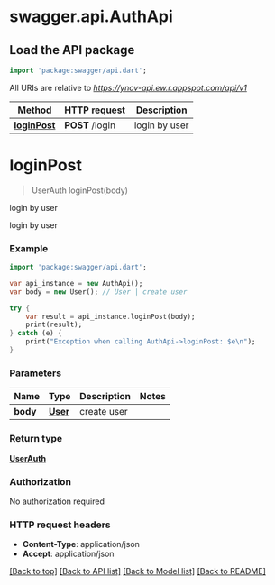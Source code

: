 # swagger.api.AuthApi

## Load the API package
```dart
import 'package:swagger/api.dart';
```

All URIs are relative to *https://ynov-api.ew.r.appspot.com/api/v1*

Method | HTTP request | Description
------------- | ------------- | -------------
[**loginPost**](AuthApi.md#loginPost) | **POST** /login | login by user


# **loginPost**
> UserAuth loginPost(body)

login by user

login by user

### Example 
```dart
import 'package:swagger/api.dart';

var api_instance = new AuthApi();
var body = new User(); // User | create user

try { 
    var result = api_instance.loginPost(body);
    print(result);
} catch (e) {
    print("Exception when calling AuthApi->loginPost: $e\n");
}
```

### Parameters

Name | Type | Description  | Notes
------------- | ------------- | ------------- | -------------
 **body** | [**User**](User.md)| create user | 

### Return type

[**UserAuth**](UserAuth.md)

### Authorization

No authorization required

### HTTP request headers

 - **Content-Type**: application/json
 - **Accept**: application/json

[[Back to top]](#) [[Back to API list]](../README.md#documentation-for-api-endpoints) [[Back to Model list]](../README.md#documentation-for-models) [[Back to README]](../README.md)


